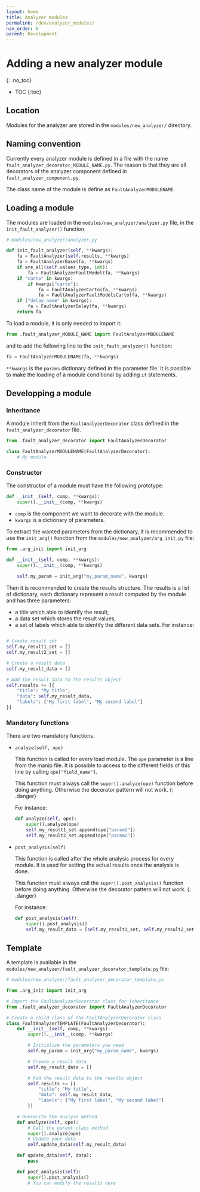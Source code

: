 ```yaml
---
layout: home
title: Analyzer modules
permalink: /dev/analyzer_modules/
nav_order: 0
parent: Development
---
```


# Adding a new analyzer module
{: .no_toc}

<!-- *Last update: {% last_modified_at %}* -->

- TOC
{:toc}

## Location
Modules for the analyzer are stored in the `modules/new_analyzer/` directory.

## Naming convention
Currently every analyzer module is defined in a file with the name
`fault_analyzer_decorator_MODULE_NAME.py`. The reason is that they are all
decorators of the analyzer component defined in `fault_analyzer_component.py`.

The class name of the module is define as `FaultAnalyzerMODULENAME`.

## Loading a module
The modules are loaded in the `modules/new_analyzer/analyzer.py` file, in the
`init_fault_analyzer()` function.
```python
# modules/new_analyzer/analyzer.py

def init_fault_analyzer(self, **kwargs):
    fa = FaultAnalyzer(self.results, **kwargs)
    fa = FaultAnalyzerBase(fa, **kwargs)
    if are_all(self.values_type, int):
        fa = FaultAnalyzerFaultModel(fa, **kwargs)
    if "carto" in kwargs:
        if kwargs["carto"]:
            fa = FaultAnalyzerCarto(fa, **kwargs)
            fa = FaultAnalyzerFaultModelsCarto(fa, **kwargs)
    if ("delay_name" in kwargs):
        fa = FaultAnalyzerDelay(fa, **kwargs)
    return fa
```

To load a module, it is only needed to import it:
```python
from .fault_analyzer_MODULE_NAME import FaultAnalyzerMODULENAME
```
and to add the following line to the `init_fault_analyzer()` function:
```python
fa = FaultAnalyzerMODULENAME(fa, **kwargs)
```

`**kwargs` is the `params` dictionary defined in the parameter file. It is
possible to make the loading of a module conditional by adding `if` statements.

## Developping a module
### Inheritance
A module inherit from the `FaultAnalyzerDecorator` class defined in the
`fault_analyzer_decorator` file.

```python
from .fault_analyzer_decorator import FaultAnalyzerDecorator

class FaultAnalyzerMODULENAME(FaultAnalyzerDecorator):
    # My module
```

### Constructor
The constructor of a module must have the following prototype:
```python
def __init__(self, comp, **kwargs):
    super().__init__(comp, **kwargs)
```
- `comp` is the component we want to decorate with the module.
- `kwargs` is a dictionary of parameters.

To extract the wanted parameters from the dictionary, it is recommended to use
the `init_arg()` function from the `modules/new_analyzer/arg_init.py` file:
```python
from .arg_init import init_arg

def __init__(self, comp, **kwargs):
    super().__init__(comp, **kwargs)
    
    self.my_param = init_arg("my_param_name", kwargs)
```

Then it is recommended to create the results structure. The results is a list of
dictionary, each dictionary represent a result computed by the module and has
three parameters:
- a title which able to identify the result,
- a data set which stores the result values,
- a set of labels which able to identify the different data sets.
For instance:

```python

# Create result set
self.my_result1_set = []
self.my_result2_set = []

# Create a result data
self.my_result_data = []

# Add the result data to the results object
self.results += [{
    "title": "My title",
    "data": self.my_result_data,
    "labels": ["My first label", "My second label"]
}]
```

### Mandatory functions
There are two mandatory functions.

- `analyze(self, ope)`

  This function is called for every load module. The `ope`
  parameter is a line from the manip file. It is possible to access to the
  different fields of this line by calling `ope["field_name"]`.
  
  This function must always call the `super().analyze(ope)` function before doing
  anything. Otherwise the decorator pattern will not work.
  {: .danger}
  
  For instance:
  ```python
  def analyze(self, ope):
      super().analyze(ope)
      self.my_result1_set.append(ope["param1"])
      self.my_result2_set.append(ope["param2"])
  ```
  
- `post_analysis(self)`

  This function is called after the whole analysis process for every module. It
  is used for setting the actual results once the analysis is done.
  
  This function must always call the `super().post_analysis()` function before
  doing anything. Otherwise the decorator pattern will not work.
  {: .danger}
  
  For instance:
  ```python
  def post_analysis(self):
      super().post_analysis()
      self.my_result_data = [self.my_result1_set, self.my_result2_set]
  ```
  
## Template
A template is available in the
`modules/new_analyzer/fault_analyzer_decorator_template.py` file:
```python
# modules/new_analyzer/fault_analyzer_decorator_template.py

from .arg_init import init_arg

# Import the FaultAnalyzerDecorator class for inheritance
from .fault_analyzer_decorator import FaultAnalyzerDecorator

# Create a child class of the FaultAnalyzerDecorator class
class FaultAnalyzerTEMPLATE(FaultAnalyzerDecorator):
    def __init__(self, comp, **kwargs):
        super().__init__(comp, **kwargs)

        # Initialize the parameters you need
        self.my_param = init_arg("my_param_name", kwargs)

        # Create a result data
        self.my_result_data = []

        # Add the result data to the results object
        self.results += [{
            "title": "My title",
            "data": self.my_result_data,
            "labels": ["My first label", "My second label"]
        }]

    # Overwrite the analyze method
    def analyze(self, ope):
        # Call the parent class method
        super().analyze(ope)
        # Update your data
        self.update_data(self.my_result_data)

    def update_data(self, data):
        pass

    def post_analysis(self):
        super().post_analysis()
        # You can modify the results here
```